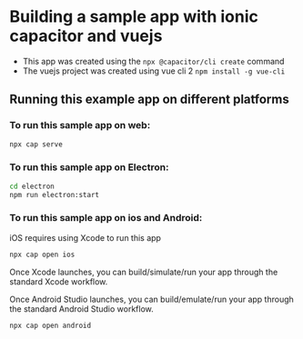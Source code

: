 # Building a sample app with ionic capacitor and vuejs

* This app was created using the `npx @capacitor/cli create` command
* The vuejs project was created using vue cli 2 `npm install -g vue-cli`

## Running this example app on different platforms

### To run this sample app on web:
```bash
npx cap serve
```
### To run this sample app on Electron:
```bash
cd electron
npm run electron:start
```

### To run this sample app on ios and Android:
iOS requires using Xcode to run this app
```bash
npx cap open ios
```
Once Xcode launches, you can build/simulate/run your app through the standard Xcode workflow.

Once Android Studio launches, you can build/emulate/run your app through the standard Android Studio workflow.
```bash
npx cap open android
```